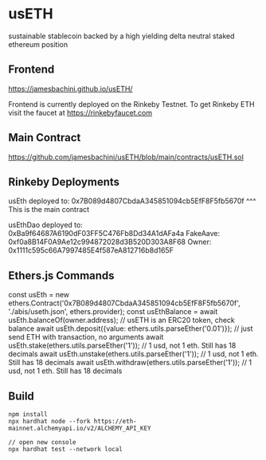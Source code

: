 # usETH
sustainable stablecoin backed by a high yielding delta neutral staked ethereum position

## Frontend

https://jamesbachini.github.io/usETH/

Frontend is currently deployed on the Rinkeby Testnet. To get Rinkeby ETH visit the faucet at https://rinkebyfaucet.com

## Main Contract

https://github.com/jamesbachini/usETH/blob/main/contracts/usETH.sol

## Rinkeby Deployments

usEth deployed to: 0x7B089d4807CbdaA345851094cb5EfF8F5fb5670f
^^^ This is the main contract

usEthDao deployed to: 0xBa9f64687A6190dF03FF5C476Fb8Dd34A1dAFa4a
FakeAave: 0xf0a8B14F0A9Ae12c994872028d3B520D303A8F68
Owner: 0x1111c595c66A7997485E4f587eA812716b8d165F

## Ethers.js Commands
const usEth = new ethers.Contract('0x7B089d4807CbdaA345851094cb5EfF8F5fb5670f', './abis/useth.json', ethers.provider);
const usEthBalance = await usEth.balanceOf(owner.address); // usETH is an ERC20 token, check balance
await usEth.deposit({value: ethers.utils.parseEther('0.01')}); // just send ETH with transaction, no arguments
await usEth.stake(ethers.utils.parseEther('1')); // 1 usd, not 1 eth. Still has 18 decimals
await usEth.unstake(ethers.utils.parseEther('1')); // 1 usd, not 1 eth. Still has 18 decimals
await usEth.withdraw(ethers.utils.parseEther('1')); // 1 usd, not 1 eth. Still has 18 decimals

## Build

```shell
npm install
npx hardhat node --fork https://eth-mainnet.alchemyapi.io/v2/ALCHEMY_API_KEY

// open new console
npx hardhat test --network local
```
